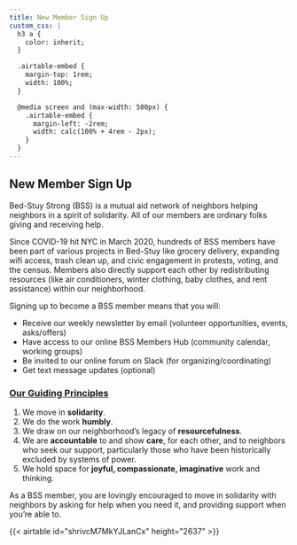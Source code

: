 ```yaml
---
title: New Member Sign Up
custom_css: |
  h3 a {
    color: inherit;
  }

  .airtable-embed {
    margin-top: 1rem;
    width: 100%;
  }

  @media screen and (max-width: 500px) {
    .airtable-embed {
      margin-left: -2rem;
      width: calc(100% + 4rem - 2px);
    }
  }
---
```

## New Member Sign Up

Bed-Stuy Strong (BSS) is a mutual aid network of neighbors helping neighbors in a spirit of solidarity. All of our members are ordinary folks giving and receiving help.

Since COVID-19 hit NYC in March 2020, hundreds of BSS members have been part of various projects in Bed-Stuy like grocery delivery, expanding wifi access, trash clean up, and civic engagement in protests, voting, and the census. Members also directly support each other by redistributing resources (like air conditioners, winter clothing, baby clothes, and rent assistance) within our neighborhood.

Signing up to become a BSS member means that you will:

* Receive our weekly newsletter by email (volunteer opportunities, events, asks/offers)
* Have access to our online BSS Members Hub (community calendar, working groups)
* Be invited to our online forum on Slack (for organizing/coordinating)
* Get text message updates (optional)

### [Our Guiding Principles](/principles)

1. We move in **solidarity**.
2. We do the work **humbly**.
3. We draw on our neighborhood’s legacy of **resourcefulness**.
4. We are **accountable** to and show **care**, for each other, and to neighbors who seek our support, particularly those who have been historically excluded by systems of power.
5. We hold space for **joyful, compassionate, imaginative** work and thinking.

As a BSS member, you are lovingly encouraged to move in solidarity with neighbors by asking for help when you need it, and providing support when you’re able to.

{{< airtable id="shrivcM7MkYJLanCx" height="2637" >}}